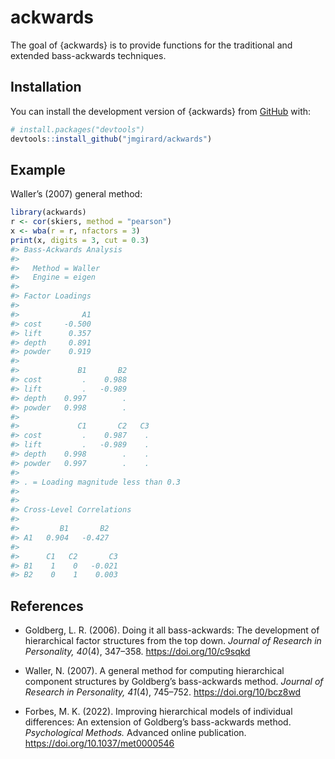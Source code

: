 
<!-- README.md is generated from README.Rmd. Please edit that file -->

# ackwards

<!-- badges: start -->
<!-- badges: end -->

The goal of {ackwards} is to provide functions for the traditional and
extended bass-ackwards techniques.

## Installation

You can install the development version of {ackwards} from
[GitHub](https://github.com/) with:

``` r
# install.packages("devtools")
devtools::install_github("jmgirard/ackwards")
```

## Example

Waller’s (2007) general method:

``` r
library(ackwards)
r <- cor(skiers, method = "pearson")
x <- wba(r = r, nfactors = 3)
print(x, digits = 3, cut = 0.3)
#> Bass-Ackwards Analysis
#> 
#>   Method = Waller
#>   Engine = eigen
#> 
#> Factor Loadings
#> 
#>              A1
#> cost     -0.500
#> lift      0.357
#> depth     0.891
#> powder    0.919
#> 
#>             B1       B2
#> cost         .    0.988
#> lift         .   -0.989
#> depth    0.997        .
#> powder   0.998        .
#> 
#>             C1       C2   C3
#> cost         .    0.987    .
#> lift         .   -0.989    .
#> depth    0.998        .    .
#> powder   0.997        .    .
#> 
#> . = Loading magnitude less than 0.3
#> 
#> 
#> Cross-Level Correlations
#> 
#>         B1       B2
#> A1   0.904   -0.427
#> 
#>      C1   C2       C3
#> B1    1    0   -0.021
#> B2    0    1    0.003
```

## References

- Goldberg, L. R. (2006). Doing it all bass-ackwards: The development of
  hierarchical factor structures from the top down. *Journal of Research
  in Personality, 40*(4), 347–358. <https://doi.org/10/c9sqkd>

- Waller, N. (2007). A general method for computing hierarchical
  component structures by Goldberg’s bass-ackwards method. *Journal of
  Research in Personality, 41*(4), 745–752. <https://doi.org/10/bcz8wd>

- Forbes, M. K. (2022). Improving hierarchical models of individual
  differences: An extension of Goldberg’s bass-ackwards method.
  *Psychological Methods.* Advanced online publication.
  <https://doi.org/10.1037/met0000546>

